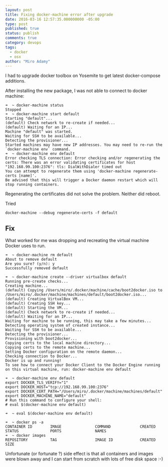 ```yaml
---
layout: post
title: Fixing docker-machine error after upgrade
date: 2016-03-16 12:57:35.000000000 -05:00
type: post
published: true
status: publish
comments: true
category: devops
tags: 
  - docker
  - osx
author: "Miro Adamy"
---
```


I had to upgrade docker toolbox on Yosemite to get latest docker-compose additions. 

After installing the new package, I was not able to connect to docker machine:

```
➜  ~ docker-machine status
Stopped
➜  ~ docker-machine start default
Starting "default"...
(default) Check network to re-create if needed...
(default) Waiting for an IP...
Machine "default" was started.
Waiting for SSH to be available...
Detecting the provisioner...
Started machines may have new IP addresses. You may need to re-run the `docker-machine env` command.
➜  ~ docker-machine env default
Error checking TLS connection: Error checking and/or regenerating the certs: There was an error validating certificates for host "192.168.99.100:2376": tls: DialWithDialer timed out
You can attempt to regenerate them using 'docker-machine regenerate-certs [name]'.
Be advised that this will trigger a Docker daemon restart which will stop running containers.
```

Regenerating the certificates did not solve the problem. Neither did reboot.

Tried

```
docker-machine --debug regenerate-certs -f default
```

## Fix

What worked for me was dropping and recreating the virtual machine Docker uses to run.

```
➜  ~ docker-machine rm default
About to remove default
Are you sure? (y/n): y
Successfully removed default

➜  ~ docker-machine create --driver virtualbox default
Running pre-create checks...
Creating machine...
(default) Copying /Users/miro/.docker/machine/cache/boot2docker.iso to /Users/miro/.docker/machine/machines/default/boot2docker.iso...
(default) Creating VirtualBox VM...
(default) Creating SSH key...
(default) Starting the VM...
(default) Check network to re-create if needed...
(default) Waiting for an IP...
Waiting for machine to be running, this may take a few minutes...
Detecting operating system of created instance...
Waiting for SSH to be available...
Detecting the provisioner...
Provisioning with boot2docker...
Copying certs to the local machine directory...
Copying certs to the remote machine...
Setting Docker configuration on the remote daemon...
Checking connection to Docker...
Docker is up and running!
To see how to connect your Docker Client to the Docker Engine running on this virtual machine, run: docker-machine env default

➜  ~ docker-machine env default
export DOCKER_TLS_VERIFY="1"
export DOCKER_HOST="tcp://192.168.99.100:2376"
export DOCKER_CERT_PATH="/Users/miro/.docker/machine/machines/default"
export DOCKER_MACHINE_NAME="default"
# Run this command to configure your shell:
# eval $(docker-machine env default)

➜  ~ eval $(docker-machine env default)

➜  ~ docker ps -a
CONTAINER ID        IMAGE               COMMAND             CREATED             STATUS              PORTS               NAMES
➜  ~ docker images
REPOSITORY          TAG                 IMAGE ID            CREATED             SIZE
```

Unfortunate (or fortunate ?) side effect is that all containers and images were blown away and I can start from scratch with lots of free disk space :-)

